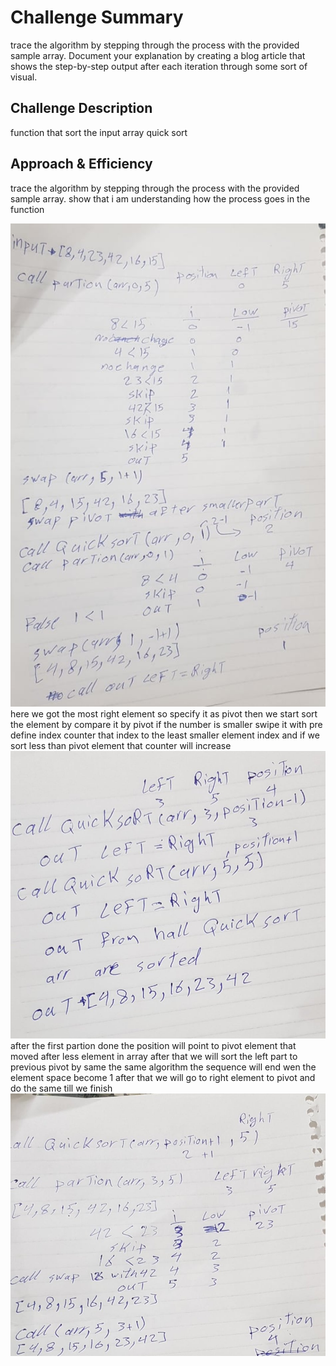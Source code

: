# Challenge Summary

trace the algorithm by stepping through the process with the provided sample array. Document your explanation by creating a blog article that shows the step-by-step output after each iteration through some sort of visual.

## Challenge Description

function that sort the input array quick sort

## Approach & Efficiency

trace the algorithm by stepping through the process with the provided sample array.
show that i am understanding how the process goes in the function

  ![Whiteboard](../../assets/quicksort3.jpg)
  here we got the most right element so specify it as pivot then we start sort the element by compare it by pivot if the number is  smaller swipe it with pre define index counter that index to the least smaller element index and if we sort less than pivot element that counter will increase
    ![Whiteboard](../../assets/quicksort2.jpg)
    after the first partion done the position will point to pivot element that moved after less element in array after that we will sort the left part to previous pivot by same the same algorithm  the sequence will end wen the element space become 1 after that we will go to right element to pivot and do the same till we finish 
     ![Whiteboard](../../assets/quicksort.jpg)
